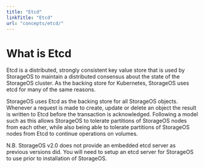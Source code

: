 ```yaml
---
title: "Etcd"
linkTitle: "Etcd"
url: "concepts/etcd/"
---
```


# What is Etcd

Etcd is a distributed, strongly consistent key value store that is used by
StorageOS to maintain a distributed consensus about the state of the StorageOS
cluster. As the backing store for Kubernetes, StorageOS uses etcd for many of
the same reasons.

StorageOS uses Etcd as the backing store for all StorageOS objects. Whenever a
request is made to create, update or delete an object the result is written to
Etcd before the transaction is acknowledged. Following a model such as this
allows StorageOS to tolerate partitions of StorageOS nodes from each other,
while also being able to tolerate partitions of StorageOS nodes from Etcd to
continue operations on volumes.

N.B. StorageOS v2.0 does not provide an embedded etcd server as previous
versions did. You will need to setup an etcd server for StorageOS to use prior
to installation of StorageOS. 

